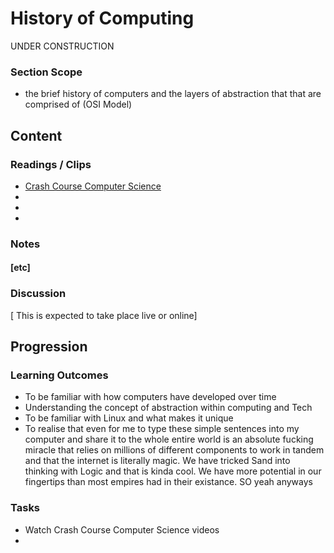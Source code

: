 # History of Computing
UNDER CONSTRUCTION  
### Section Scope  
- the brief history of computers and the layers of abstraction that that are comprised of (OSI Model)
## Content  
### Readings / Clips  
- [Crash Course Computer Science](https://www.youtube.com/watch?v=tpIctyqH29Q&list=PLH2l6uzC4UEW0s7-KewFLBC1D0l6XRfye)
- []()
- []()
- []()
### Notes  
#### [etc]  
### Discussion  
[ This is expected to take place live or online]
## Progression  
### Learning Outcomes  
- To be familiar with how computers have developed over time
- Understanding the concept of abstraction within computing and Tech
- To be familiar with Linux and what makes it unique 
- To realise that even for me to type these simple sentences into my computer and share it to the whole entire world is an absolute fucking miracle that relies on millions of different components to work in tandem and that the internet is literally magic. We have tricked Sand into thinking with Logic and that is kinda cool. We have more potential in our fingertips than most empires had in their existance. SO yeah anyways
### Tasks   
- Watch Crash Course Computer Science videos
- 
